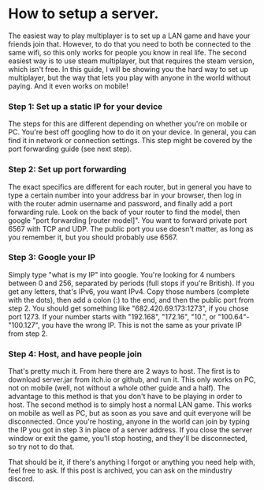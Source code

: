 # How to setup a server.

The easiest way to play multiplayer is to set up a LAN game and have your friends join that. However, to do that you need to both be connected to the same wifi, so this only works for people you know in real life. The second easiest way is to use steam multiplayer, but that requires the steam version, which isn't free. In this guide, I will be showing you the hard way to set up multiplayer, but the way that lets you play with anyone in the world without paying. And it even works on mobile!

### Step 1: Set up a static IP for your device
The steps for this are different depending on whether you're on mobile or PC. You're best off googling how to do it on your device. In general, you can find it in network or connection settings. This step might be covered by the port forwarding guide (see next step).

### Step 2: Set up port forwarding
The exact specifics are different for each router, but in general you have to type a certain number into your address bar in your browser, then log in with the router admin username and password, and finally add a port forwarding rule. Look on the back of your router to find the model, then google "port forwarding [router model]". You want to forward private port 6567 with TCP and UDP. The public port you use doesn't matter, as long as you remember it, but you should probably use 6567.

### Step 3: Google your IP
Simply type "what is my IP" into google. You're looking for 4 numbers between 0 and 256, separated by periods (full stops if you're British). If you get any letters, that's IPv6, you want IPv4. Copy those numbers (complete with the dots), then add a colon (:) to the end, and then the public port from step 2. You should get something like "682.420.69.173:1273", if you chose port 1273. If your number starts with "192.168", "172.16", "10.", or "100.64"-"100.127", you have the wrong IP. This is not the same as your private IP from step 2.

### Step 4: Host, and have people join
That's pretty much it. From here there are 2 ways to host. The first is to download server.jar from itch.io or github, and run it. This only works on PC, not on mobile (well, not without a whole other guide and a half). The advantage to this method is that you don't have to be playing in order to host. The second method is to simply host a normal LAN game. This works on mobile as well as PC, but as soon as you save and quit everyone will be disconnected.
Once you're hosting, anyone in the world can join by typing the IP you got in step 3 in place of a server address. If you close the server window or exit the game, you'll stop hosting, and they'll be disconnected, so try not to do that.

That should be it, if there's anything I forgot or anything you need help with, feel free to ask. If this post is archived, you can ask on the mindustry discord.

